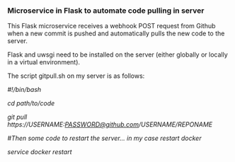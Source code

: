 
### Microservice in Flask to automate code pulling in server 

This Flask microservice receives a webhook POST request from Github when a new commit is pushed and automatically pulls the new code to the server.

Flask and uwsgi need to be installed on the server (either globally or locally in a virtual environment).

The script gitpull.sh on my server is as follows:


*#!/bin/bash*

*cd path/to/code*

*git pull https://USERNAME:PASSWORD@github.com/USERNAME/REPONAME*

*#Then some code to restart the server... in my case restart docker*

*service docker restart*